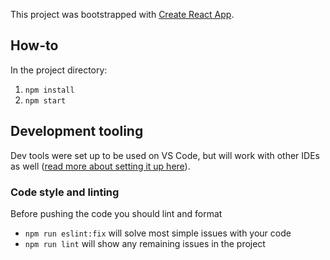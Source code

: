 This project was bootstrapped with [Create React App](https://github.com/facebook/create-react-app).

## How-to

In the project directory:
1. `npm install`
2. `npm start`

## Development tooling

Dev tools were set up to be used on VS Code, but will work with other IDEs as well
([read more about setting it up here](https://blog.echobind.com/integrating-prettier-eslint-airbnb-style-guide-in-vscode-47f07b5d7d6a)).

### Code style and linting

Before pushing the code you should lint and format

* `npm run eslint:fix` will solve most simple issues with your code
* `npm run lint` will show any remaining issues in the project
